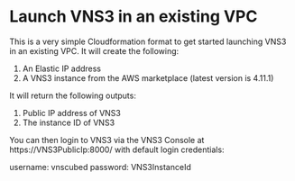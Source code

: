 # Launch VNS3 in an existing VPC

This is a very simple Cloudformation format to get started launching VNS3 in an existing VPC. It will create the following:

1. An Elastic IP address
2. A VNS3 instance from the AWS marketplace (latest version is 4.11.1)

It will return the following outputs:

1. Public IP address of VNS3
2. The instance ID of VNS3

You can then login to VNS3 via the VNS3 Console at https://VNS3PublicIp:8000/ with default login credentials:

username: vnscubed
password: VNS3InstanceId